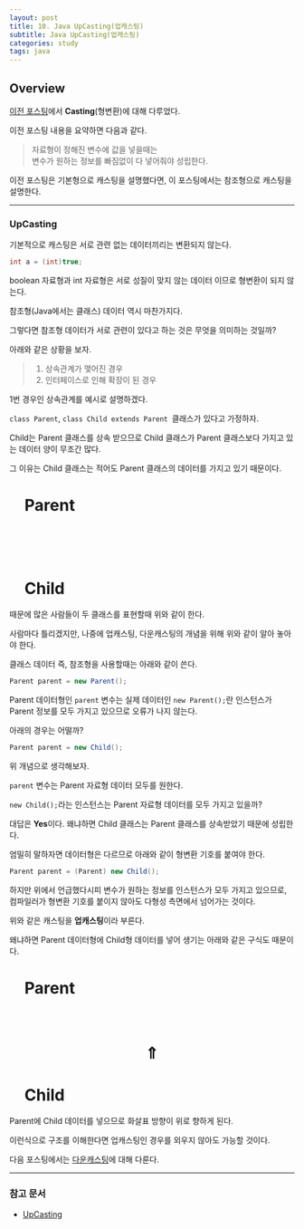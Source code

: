 ```yaml
---
layout: post
title: 10. Java UpCasting(업캐스팅)
subtitle: Java UpCasting(업캐스팅)
categories: study
tags: java
---
```


## Overview

[이전 포스팅](https://rap0d.github.io/study/2019/08/18/java_9_java_casting/)에서 **Casting**(형변환)에 대해 다루었다.

이전 포스팅 내용을 요약하면 다음과 같다.

> 자료형이 정해진 변수에 값을 넣을때는  
> 변수가 원하는 정보를 빠짐없이 다 넣어줘야 성립한다.

이전 포스팅은 기본형으로 캐스팅을 설명했다면, 이 포스팅에서는 참조형으로 캐스팅을 설명한다.

***

### UpCasting

기본적으로 캐스팅은 서로 관련 없는 데이터끼리는 변환되지 않는다.

```java
int a = (int)true;
```

boolean 자료형과 int 자료형은 서로 성질이 맞지 않는 데이터 이므로 형변환이 되지 않는다.

참조형(Java에서는 클래스) 데이터 역시 마찬가지다.

그렇다면 참조형 데이터가 서로 관련이 있다고 하는 것은 무엇을 의미하는 것일까?

아래와 같은 상황을 보자.

> 1. 상속관계가 맺어진 경우  
> 2. 인터페이스로 인해 확장이 된 경우

1번 경우인 상속관계를 예시로 설명하겠다.

`class Parent`, `class Child extends Parent `클래스가 있다고 가정하자.

Child는 Parent 클래스를 상속 받으므로 Child 클래스가 Parent 클래스보다 가지고 있는 데이터 양이 무조간 많다.

그 이유는 Child 클래스는 적어도 Parent 클래스의 데이터를 가지고 있기 때문이다.

# &nbsp;&nbsp;&nbsp;&nbsp;Parent
# &nbsp;&nbsp;&nbsp;&nbsp;
# &nbsp;&nbsp;&nbsp;&nbsp;Child

때문에 많은 사람들이 두 클래스를 표현할때 위와 같이 한다.

사람마다 틀리겠지만, 나중에 업캐스팅, 다운캐스팅의 개념을 위해 위와 같이 알아 놓아야 한다.

클래스 데이터 즉, 참조형을 사용할때는 아래와 같이 쓴다.

```java
Parent parent = new Parent();
``` 

Parent 데이터형인 `parent` 변수는 실제 데이터인 `new Parent();`란 인스턴스가 Parent 정보를 모두 가지고 있으므로 오류가 나지 않는다.

아래의 경우는 어떨까?

```java
Parent parent = new Child();
```

위 개념으로 생각해보자.

`parent` 변수는 Parent 자료형 데이터 모두를 원한다.

`new Child();`라는 인스턴스는 Parent 자료형 데이터를 모두 가지고 있을까?

대답은 **Yes**이다. 왜냐하면 Child 클래스는 Parent 클래스를 상속받았기 때문에 성립한다.

엄밀히 말하자면 데이터형은 다르므로 아래와 같이 형변환 기호를 붙여야 한다.

```java
Parent parent = (Parent) new Child();
```

하지만 위에서 언급했다시피 변수가 원하는 정보를 인스턴스가 모두 가지고 있으므로, 컴파일러가 형변환 기호를 붙이지 않아도 다형성 측면에서 넘어가는 것이다.

위와 같은 캐스팅을 **업캐스팅**이라 부른다.

왜냐하면 Parent 데이터형에 Child형 데이터를 넣어 생기는 아래와 같은 구식도 때문이다.

# &nbsp;&nbsp;&nbsp;&nbsp;Parent
# &nbsp;&nbsp;&nbsp;&nbsp;&nbsp;&nbsp;$$\Uparrow$$
# &nbsp;&nbsp;&nbsp;&nbsp;Child

Parent에 Child 데이터를 넣으므로 화살표 방향이 위로 향하게 된다.

이런식으로 구조를 이해한다면 업캐스팅인 경우를 외우지 않아도 가능할 것이다.

다음 포스팅에서는 [다운캐스팅](https://rap0d.github.io/study/2019/08/19/java_11_java_downcasting/)에 대해 다룬다.

***

### 참고 문서
- [UpCasting](https://mommoo.tistory.com/41)
